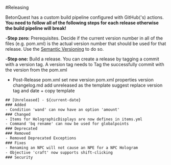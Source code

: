 #Releasing

BetonQuest has a custom build pipeline configured with GitHub('s) actions.     
__**You need to follow all of the following steps for each release otherwise the build pipeline will break!**__

-**Step zero:** Prerequisites.
Decide if the current version number in all of the files (e.g. pom.xml) is the actual version number that should be used for that release.
Use the [Semantic Versioning](https://semver.org/) to do so.

-**Step one:** Build a release.
You can create a release by tagging a commit with a version tag. A version tag needs to 
Tag the successfully commit with the version from the pom.xml

- Post-Release
pom.xml set new version 
pom.xml properties version
changelog.md add unreleased as the template suggest
replace version tag and date + copy template

```CHANGELOG
## [Unreleased] - ${current-date}
### Added
- Condition 'wand' can now have an option 'amount'
### Changed
- Items for HolographicDisplays are now defines in items.yml
- Command 'bq rename' can now be used for globalpoints
### Deprecated
### Removed
- Removed Deprecated Exceptions
### Fixes
- Renaming an NPC will not cause an NPE for a NPC Hologram
- Objective 'craft' now supports shift-clicking
### Security   
```